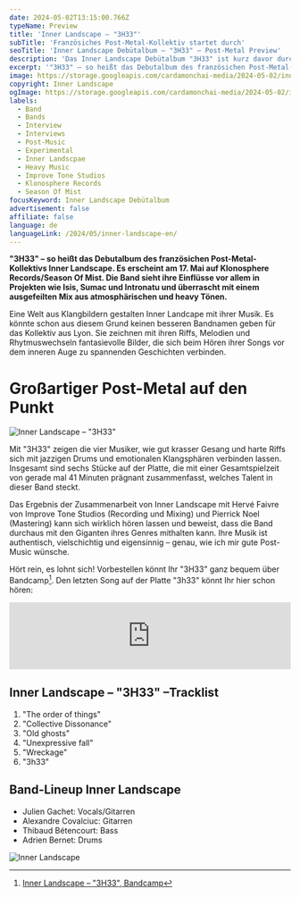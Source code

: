 ```yaml
---
date: 2024-05-02T13:15:00.766Z
typeName: Preview
title: 'Inner Landscape – "3H33"'
subTitle: 'Französiches Post-Metal-Kollektiv startet durch'
seoTitle: 'Inner Landscape Debütalbum – "3H33" – Post-Metal Preview'
description: 'Das Inner Landscape Debütalbum "3H33" ist kurz davor durchzustarten! Klickt jetzt auf den Playbutton und hört Euch hier den ersten vorausgekoppelten Song der Post-Metal-Band aus Frankreich an!'
excerpt: '"3H33" – so heißt das Debutalbum des französichen Post-Metal-Kollektivs Inner Landscape. Es erscheint am 17. Mai auf Klonosphere Records/Season Of Mist. Die Band sieht ihre Einflüsse vor allem in Projekten wie Isis, Sumac und Intronatu und überrascht mit einem ausgefeilten Mix aus atmosphärischen und heavy Tönen. Hört am besten hier direkt rein!'
image: https://storage.googleapis.com/cardamonchai-media/2024-05-02/inner-landscape-soundsvegan-com-2-jpg-imagine-080808_382713_1024_768/640.webp
copyright: Inner Landscape
ogImage: https://storage.googleapis.com/cardamonchai-media/2024-05-02/inner-landscape-soundsvegan-com-og-jpg-imagine-080808_4d3c29_1200_628/640.webp
labels:
  - Band
  - Bands
  - Interview
  - Interviews
  - Post-Music
  - Experimental
  - Inner Landscpae
  - Heavy Music
  - Improve Tone Studios
  - Klonosphere Records
  - Season Of Mist
focusKeyword: Inner Landscape Debütalbum
advertisement: false
affiliate: false
language: de
languageLink: /2024/05/inner-landscape-en/
---
```


**"3H33" – so heißt das Debutalbum des französichen Post-Metal-Kollektivs Inner Landscape. Es erscheint am 17. Mai auf Klonosphere Records/Season Of Mist. Die Band sieht ihre Einflüsse vor allem in Projekten wie Isis, Sumac und Intronatu und überrascht mit einem ausgefeilten Mix aus atmosphärischen und heavy Tönen.**

Eine Welt aus Klangbildern gestalten Inner Landcape mit ihrer Musik. Es könnte schon aus diesem Grund keinen besseren Bandnamen geben für das Kollektiv aus Lyon. Sie zeichnen mit ihren Riffs, Melodien und Rhytmuswechseln fantasievolle Bilder, die sich beim Hören ihrer Songs vor dem inneren Auge zu spannenden Geschichten verbinden.

# Großartiger Post-Metal auf den Punkt

![Inner Landscape – "3H33"](https://storage.googleapis.com/cardamonchai-media/2024-05-02/inner-landscape-soundsvegan-com-cover-jpg-imagine-f8f8f8_8b9592_425_425/640.webp 'Inner Landscape – "3H33"')

Mit "3H33" zeigen die vier Musiker, wie gut krasser Gesang und harte Riffs sich mit jazzigen Drums und emotionalen Klangsphären verbinden lassen. Insgesamt sind sechs Stücke auf der Platte, die mit einer Gesamtspielzeit von gerade mal 41 Minuten prägnant zusammenfasst, welches Talent in dieser Band steckt.

Das Ergebnis der Zusammenarbeit von Inner Landscape mit Hervé Faivre von Improve Tone Studios (Recording und Mixing) und Pierrick Noel (Mastering) kann sich wirklich hören lassen und beweist, dass die Band durchaus mit den Giganten ihres Genres mithalten kann. Ihre Musik ist authentisch, vielschichtig und eigensinnig – genau, wie ich mir gute Post-Music wünsche.

Hört rein, es lohnt sich! Vorbestellen könnt Ihr "3H33" ganz bequem über Bandcamp[^1]. Den letzten Song auf der Platte "3h33" könnt Ihr hier schon hören:

<iframe
  style="border: 0; width: 100%; height: 120px;"
  src="https://bandcamp.com/EmbeddedPlayer/album=1736244289/size=large/bgcol=ffffff/linkcol=5c9b72/tracklist=false/artwork=small/transparent=true/"
  seamless
>
  <a href="https://innerlandscape.bandcamp.com/album/3h33">
    3H33 by Inner Landscape
  </a>
</iframe>

## Inner Landscape – "3H33" –Tracklist

1. "The order of things"
2. "Collective Dissonance"
3. "Old ghosts"
4. "Unexpressive fall"
5. "Wreckage"
6. "3h33"

## Band-Lineup Inner Landscape

- Julien Gachet: Vocals/Gitarren
- Alexandre Covalciuc: Gitarren
- Thibaud Bétencourt: Bass
- Adrien Bernet: Drums

![Inner Landscape](https://storage.googleapis.com/cardamonchai-media/2024-05-02/inner-landscape-soundsvegan-com-1-jpg-imagine-080808_0a1616_1024_768/640.webp 'Inner Landscape')

[^1]: [Inner Landscape – "3H33", Bandcamp](https://innerlandscape.bandcamp.com/album/3h33)
